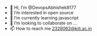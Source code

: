 - 👋 Hi, I’m @DevopsAbhishek8177
- 👀 I’m interested in open source 
- 🌱 I’m currently learning javascript
- 💞️ I’m looking to collaborate on ...
- 📫 How to reach me 2328062@kiit.ac.in

<!---
DevopsAbhishek8177/DevopsAbhishek8177 is a ✨ special ✨ repository because its `README.md` (this file) appears on your GitHub profile.
You can click the Preview link to take a look at your changes.
--->
